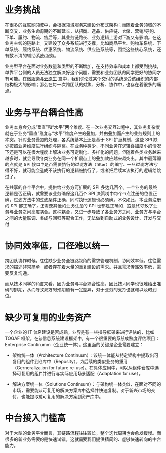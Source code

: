 # 业务挑战

在很多的互联网领域中，会根据领域服务来建设分布式架构；而随着业务领域的不断交叉，业务生命周期的不断延长，从招商、选品、供应链、仓储、营销/导购、下单、履约、物流、售后等，其业务链路长、业务逻辑上游对下游又有影响。在这业务主线的链路上，又建设了众多系统进行支撑，比如商品平台、购物车系统、下单系统、履约系统、优惠系统、物流系统、供应链系统等，围绕这些核心系统，还有数不清的辅助系统/服务。

业务型平台在面对业务数量和类型的不断增加，在支持效率和成本上都受到挑战，单靠平台侧的人员无法独立解决好这个问题，需要和业务团队的同学更好的协同才有可能。在[微服务与云原生](https://wx-chevalier.github.io/MicroService-Series/#/) 篇中，我们讨论过某个交付的系统是受该组织的内部结构极大的影响；那么在每一次跨团队的对焦、分析、协作中，也存在着很多的痛点。

# 业务与平台耦合性高

业务本身会分成“垂直”和“水平”两个维度。在一次业务交互过程中，其业务复杂度就在于业务“垂直”维度与“水平”维度产生的叠加，并由叠加而产生的业务规则上的冲突。针对业务叠加的处理，各系统基本上还是基于 SPI 扩展机制，这些 SPI 缺少按照业务维度进行组织与隔离。在业务种类少，不同业务在逻辑叠加度小的情况下还是可以在很大程度上解决业务可定制化、多样化的问题。但随着各类业务越来越多时，就会导致各类业务在同一个扩展点上的叠加效应越来越突出。其中最薄弱的点就是 SPI 接口中是否需要执行的过滤方法（filter）的编写。一旦过滤方法写得不好，就可能会造成不该执行的逻辑被执行了，或者把后续本该执行的逻辑给跳过了。

在共享的各个平台中，提供给业务方可扩展的 SPI 多达几百个。一个业务的最终逻辑是否正确，就需要该业务确保这几百个 SPI 决策树中每个节点注册的位置正确，过滤方法中的过滤条件正确，同时执行逻辑也必须确。不仅如此，本业务注册的 SPI 都正确了，还需要其他的业务注册的 SPI 也都是正确的，这最终导致了业务与业务之间高度耦合。这种耦合，又进一步导致了各业务方之间、业务方与平台之间的大量联调、集成与回归等配合工作，无法做到自助式的业务设计、开发与交付

# 协同效率低，口径难以统一

跨团队协作时候，往往缺少业务全链路视角的需求管理机制，协同效率低。往往需求的描述非常简单，或者存在着大量的重复建设的需求。并且需求传递效率低，需要反复沟通。

而从技术同学的角度来看，因为业务与平台耦合性高，因此技术同学也很难给出准确的排期，从而导致双方的预期值有一定差异，对于业务的支持也就难以及时到位。

# 缺少可复用的业务资产

一个企业的 IT 体系建设是否成熟，业界是有一些指导框架来进行评估的，比如 TOGAF 框架。在该信息系统建设框架中，有一个很重要的系统成熟度评估项目：Enterprise Continumm（企业统一体）。这里面的关键是企业需要建立：

- 架构统一体（Architecture Continuum）：该统一体能从特定架构中提取出可复用的组件到仓库中（Reposity），为后续的类似业务的重用（Gerneralization for future re-use）。在具体应用中，可以从组件仓库中选择可复用的组件并进行与实际应用场景适配（Adaptation for use）。

- 解决方案统一体（Solutions Continuum）：与架构统一体类似，在面对不同的市场，需要能从可复用的解决方案库中选择并快速复制。对于新兴市场的交付，也能提取成可复用的解决方案到资产库中。

# 中台接入门槛高

对于大型的业务平台而言，其链路流程往往较长，整个迭代周期也会愈发缓慢。而很多的新业务需要的是快速试错，这就需要我们提供精简的、能够快速转向的中台能力。
